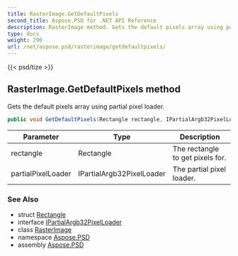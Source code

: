 ```yaml
---
title: RasterImage.GetDefaultPixels
second_title: Aspose.PSD for .NET API Reference
description: RasterImage method. Gets the default pixels array using partial pixel loader
type: docs
weight: 290
url: /net/aspose.psd/rasterimage/getdefaultpixels/
---
```

{{< psd/tize >}}
## RasterImage.GetDefaultPixels method

Gets the default pixels array using partial pixel loader.

```csharp
public void GetDefaultPixels(Rectangle rectangle, IPartialArgb32PixelLoader partialPixelLoader)
```

| Parameter | Type | Description |
| --- | --- | --- |
| rectangle | Rectangle | The rectangle to get pixels for. |
| partialPixelLoader | IPartialArgb32PixelLoader | The partial pixel loader. |

### See Also

* struct [Rectangle](../../rectangle/)
* interface [IPartialArgb32PixelLoader](../../ipartialargb32pixelloader/)
* class [RasterImage](../)
* namespace [Aspose.PSD](../../../aspose.psd/)
* assembly [Aspose.PSD](../../../)


